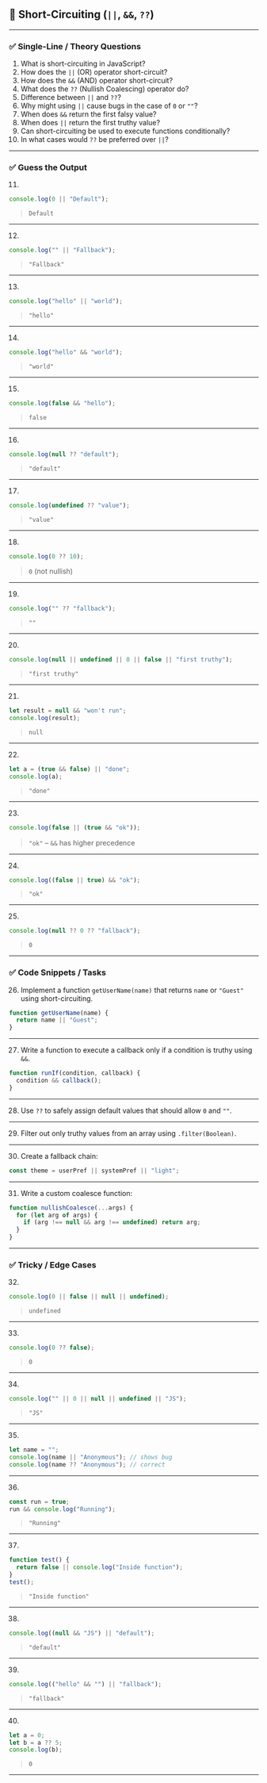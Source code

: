 ## 🔹 **Short-Circuiting (`||`, `&&`, `??`)**

---

### ✅ **Single-Line / Theory Questions**

1. What is short-circuiting in JavaScript?
2. How does the `||` (OR) operator short-circuit?
3. How does the `&&` (AND) operator short-circuit?
4. What does the `??` (Nullish Coalescing) operator do?
5. Difference between `||` and `??`?
6. Why might using `||` cause bugs in the case of `0` or `""`?
7. When does `&&` return the first falsy value?
8. When does `||` return the first truthy value?
9. Can short-circuiting be used to execute functions conditionally?
10. In what cases would `??` be preferred over `||`?

---

### ✅ **Guess the Output**

11.

```js
console.log(0 || "Default");
```

> `Default`

---

12.

```js
console.log("" || "Fallback");
```

> `"Fallback"`

---

13.

```js
console.log("hello" || "world");
```

> `"hello"`

---

14.

```js
console.log("hello" && "world");
```

> `"world"`

---

15.

```js
console.log(false && "hello");
```

> `false`

---

16.

```js
console.log(null ?? "default");
```

> `"default"`

---

17.

```js
console.log(undefined ?? "value");
```

> `"value"`

---

18.

```js
console.log(0 ?? 10);
```

> `0` (not nullish)

---

19.

```js
console.log("" ?? "fallback");
```

> `""`

---

20.

```js
console.log(null || undefined || 0 || false || "first truthy");
```

> `"first truthy"`

---

21.

```js
let result = null && "won't run";
console.log(result);
```

> `null`

---

22.

```js
let a = (true && false) || "done";
console.log(a);
```

> `"done"`

---

23.

```js
console.log(false || (true && "ok"));
```

> `"ok"` – `&&` has higher precedence

---

24.

```js
console.log((false || true) && "ok");
```

> `"ok"`

---

25.

```js
console.log(null ?? 0 ?? "fallback");
```

> `0`

---

### ✅ **Code Snippets / Tasks**

26. Implement a function `getUserName(name)` that returns `name` or `"Guest"` using short-circuiting.

```js
function getUserName(name) {
  return name || "Guest";
}
```

---

27. Write a function to execute a callback only if a condition is truthy using `&&`.

```js
function runIf(condition, callback) {
  condition && callback();
}
```

---

28. Use `??` to safely assign default values that should allow `0` and `""`.

---

29. Filter out only truthy values from an array using `.filter(Boolean)`.

---

30. Create a fallback chain:

```js
const theme = userPref || systemPref || "light";
```

---

31. Write a custom coalesce function:

```js
function nullishCoalesce(...args) {
  for (let arg of args) {
    if (arg !== null && arg !== undefined) return arg;
  }
}
```

---

### ✅ **Tricky / Edge Cases**

32.

```js
console.log(0 || false || null || undefined);
```

> `undefined`

---

33.

```js
console.log(0 ?? false);
```

> `0`

---

34.

```js
console.log("" || 0 || null || undefined || "JS");
```

> `"JS"`

---

35.

```js
let name = "";
console.log(name || "Anonymous"); // shows bug
console.log(name ?? "Anonymous"); // correct
```

---

36.

```js
const run = true;
run && console.log("Running");
```

> `"Running"`

---

37.

```js
function test() {
  return false || console.log("Inside function");
}
test();
```

> `"Inside function"`

---

38.

```js
console.log((null && "JS") || "default");
```

> `"default"`

---

39.

```js
console.log(("hello" && "") || "fallback");
```

> `"fallback"`

---

40.

```js
let a = 0;
let b = a ?? 5;
console.log(b);
```

> `0`

---
